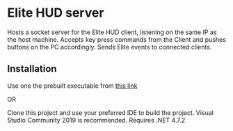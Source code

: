 # Elite HUD server

Hosts a socket server for the Elite HUD client, listening on the same IP as the host machine.
Accepts key press commands from the Client and pushes buttons on the PC accordingly.
Sends Elite events to connected clients.

## Installation

Use one the prebuilt executable from [this link](https://breakdance.github.io/breakdance/)

OR

Clone this project and use your preferred IDE to build the project. Visual Studio Community 2019 is recommended.
Requires .NET 4.7.2